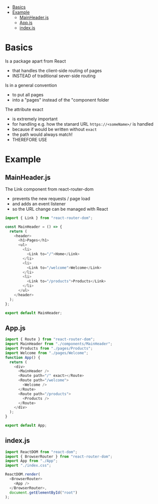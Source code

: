 - [Basics](#basics)
- [Example](#example)
  - [MainHeader.js](#mainheaderjs)
  - [App.js](#appjs)
  - [index.js](#indexjs)

# Basics

Is a package apart from React

- that handles the client-side routing of pages
- INSTEAD of traditional sever-side routing

Is in a general convention

- to put all pages
- into a "pages" instead of the "component folder

The attribute exact

- is extremely important
- for handling e.g. how the stanard URL `https://<someName>/` is handled
- because if <Route path="/"> would be written without `exact`
- the path would always match!
- THEREFORE USE <Route path="/" exact>

# Example

## MainHeader.js

The Link component from react-router-dom

- prevents the new requests / page load
- and adds an event listener
- so the URL change can be managed with React

```javascript
import { Link } from "react-router-dom";

const MainHeader = () => {
  return (
    <header>
      <h1>Pages</h1>
      <ul>
        <li>
          <Link to="/">Home</Link>
        </li>
        <li>
          <Link to="/welcome">Welcome</Link>
        </li>
        <li>
          <Link to="/products">Products</Link>
        </li>
      </ul>
    </header>
  );
};

export default MainHeader;
```

## App.js

```javascript
import { Route } from "react-router-dom";
import MainHeader from "./components/MainHeader";
import Products from "./pages/Products";
import Welcome from "./pages/Welcome";
function App() {
  return (
    <div>
      <MainHeader />
      <Route path="/" exact></Route>
      <Route path="/welcome">
        <Welcome />
      </Route>
      <Route path="/products">
        <Products />
      </Route>
    </div>
  );
}

export default App;
```

## index.js

```javascript
import ReactDOM from "react-dom";
import { BrowserRouter } from "react-router-dom";
import App from "./App";
import "./index.css";

ReactDOM.render(
  <BrowserRouter>
    <App />
  </BrowserRouter>,
  document.getElementById("root")
);
```
